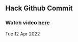 
 ## Hack Github Commit 
 ### Watch video <a href="https://www.youtube.com">here</a> 
 Tue 12 Apr 2022 
